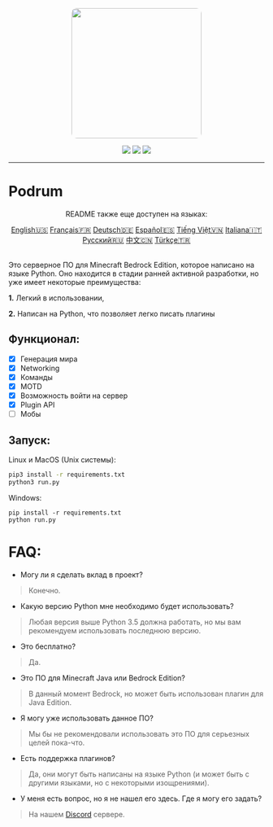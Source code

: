 <p align="center">
  <img width="256" style="border-radius:10px;" height="256" src="https://cdn.discordapp.com/attachments/576826528671858709/766767561681141790/Logo.png">


<div align="center">
    <a href="https://discord.gg/ScSsnwQ4kW"><img src="https://img.shields.io/discord/821124503185653803?style=flat-square"/></a>
    <a href="https://www.codefactor.io/repository/github/podrum/podrum"><img src="https://www.codefactor.io/repository/github/podrum/podrum/badge?style=flat-square"/></a>
    <a href="https://podrum.github.io/"><img src="https://img.shields.io/badge/website-online-orange?style=flat-square"/></a>
</div>
<hr/>

# Podrum

<p align="center">README также еще доступен на языках:</p>
<div align="center">
  <a href="https://github.com/Podrum/Podrum/blob/main/README.md">English🇺🇸</a>
  <a href="https://github.com/Podrum/Podrum/blob/main/languages/README_FR.md">Français🇫🇷</a>
  <a href="https://github.com/Podrum/Podrum/blob/main/languages/README_DE.md">Deutsch🇩🇪</a>
  <a href="https://github.com/Podrum/Podrum/blob/main/languages/README_ES.md">Español🇪🇸</a>
  <a href="https://github.com/Podrum/Podrum/blob/main/languages/README_VI.md">Tiếng Việt🇻🇳</a>
  <a href="https://github.com/Podrum/Podrum/blob/main/languages/README_IT.md">Italiana🇮🇹</a>
  <a href="https://github.com/Podrum/Podrum/blob/main/languages/README_RU.md">Русский🇷🇺</a>
  <a href="https://github.com/Podrum/Podrum/blob/main/languages/README_CH.md">中文🇨🇳</a>
  <a href="https://github.com/Podrum/Podrum/blob/main/languages/README_TR.md">Türkçe🇹🇷</a>
</div>
<br>

Это серверное ПО для Minecraft Bedrock Edition, которое написано на языке Python.
Оно находится в стадии ранней активной разработки, но уже имеет некоторые преимущества:

**1.** Легкий в использовании,

**2.** Написан на Python, что позволяет легко писать плагины

## Функционал:
 - [x] Генерация мира
 - [x] Networking
 - [x] Команды
 - [x] MOTD
 - [x] Возможность войти на сервер
 - [x] Plugin API
 - [ ] Мобы

## Запуск:
Linux и MacOS (Unix системы):
```sh
pip3 install -r requirements.txt
python3 run.py
```

Windows:
```batch
pip install -r requirements.txt
python run.py
```

# FAQ:
 - Могу ли я сделать вклад в проект?
 > Конечно.
 - Какую версию Python мне необходимо будет использовать?
 > Любая версия выше Python 3.5 должна работать, но мы вам рекомендуем использовать последнюю версию.
 - Это бесплатно?
 > Да.
 - Это ПО для Minecraft Java или Bedrock Edition?
 > В данный момент Bedrock, но может быть использован плагин для Java Edition.
 - Я могу уже использовать данное ПО?
 > Мы бы не рекомендовали использовать это ПО для серьезных целей пока-что.
 - Есть поддержка плагинов?
 > Да, они могут быть написаны на языке Python (и может быть с другими языками, но с некоторыми изощрениями).
 - У меня есть вопрос, но я не нашел его здесь. Где я могу его задать?
 > На нашем [Discord](https://discord.gg/ScSsnwQ4kW) сервере.
